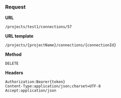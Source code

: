 ### Request

**URL**

`/projects/test1/connections/57`

**URL template**

`/projects/{projectName}/connections/{connectionId}`

**Method**

`DELETE`

**Headers**

`Authorization:Bearer{token}`  
`Content-Type:application/json;charset=UTF-8`  
`Accept:application/json`  
